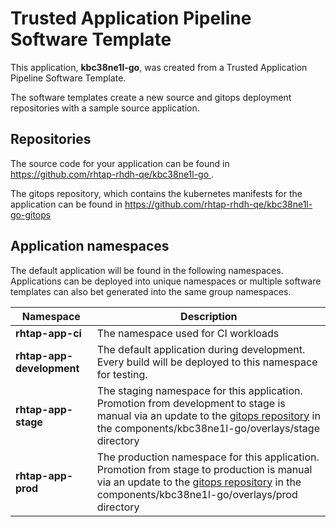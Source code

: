 # Trusted Application Pipeline Software Template

This application, **kbc38ne1l-go**, was created from a Trusted Application Pipeline Software Template.

The software templates create a new source and gitops deployment repositories with a sample source application. 

## Repositories

The source code for your application can be found in [https://github.com/rhtap-rhdh-qe/kbc38ne1l-go ](https://github.com/rhtap-rhdh-qe/kbc38ne1l-go ).
 
The gitops repository, which contains the kubernetes manifests for the application can be found in 
[https://github.com/rhtap-rhdh-qe/kbc38ne1l-go-gitops ](https://github.com/rhtap-rhdh-qe/kbc38ne1l-go-gitops ) 

## Application namespaces 

The default application will be found in the following namespaces. Applications can be deployed into unique namespaces or multiple software templates can also bet generated into the same group namespaces.  

|  Namespace   |  Description   |  
| -------- | -------- |
| **rhtap-app-ci** | The namespace used for CI workloads |
| **rhtap-app-development** | The default application during development. Every build will be deployed to this namespace for testing. |
| **rhtap-app-stage** | The staging namespace for this application. Promotion from development to stage is manual via an update to the [gitops repository](https://github.com/rhtap-rhdh-qe/kbc38ne1l-go-gitops ) in the components/kbc38ne1l-go/overlays/stage directory |
| **rhtap-app-prod** | The production namespace for this application. Promotion from stage to production is manual via an update to the [gitops repository](https://github.com/rhtap-rhdh-qe/kbc38ne1l-go-gitops ) in the components/kbc38ne1l-go/overlays/prod directory |